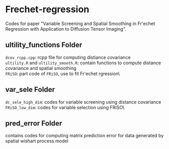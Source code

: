 # Frechet-regression
Codes for paper "Variable Screening and Spatial Smoothing in Fr\'echet Regression with Application to Diffusion Tensor Imaging".
## ultility_functions Folder
`dcov_rcpp.cpp`: rcpp file for computing distiance covariance\
`ultility.R` and `ultility_smooth.R`: contain functions to compute distance covariance and spatial smoothing\
`FRiSO`: part code of `FRiSO`, use to fit Fr\'echet rgression\
## var_sele Folder
`dc_sele_high_dim`: codes for variable screening using distance covariance\
`FRiSO_low_dim`: codes for variable selection using FRiSO\
## pred_error Folder
contains codes for computing matrix prediction error for data generated by spatial wishart process model 
